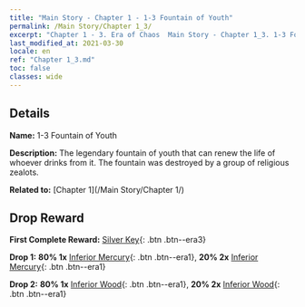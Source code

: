 ```yaml
---
title: "Main Story - Chapter 1 - 1-3 Fountain of Youth"
permalink: /Main Story/Chapter 1_3/
excerpt: "Chapter 1 - 3. Era of Chaos  Main Story - Chapter 1_3. 1-3 Fountain of Youth"
last_modified_at: 2021-03-30
locale: en
ref: "Chapter 1_3.md"
toc: false
classes: wide
---
```


## Details

 **Name:** 1-3 Fountain of Youth

 **Description:** The legendary fountain of youth that can renew the life of whoever drinks from it. The fountain was destroyed by a group of religious zealots.

 **Related to:** [Chapter 1](/Main Story/Chapter 1/)

## Drop Reward

 **First Complete Reward:** [Silver Key](/Items/con_693/){: .btn .btn--era3}

 **Drop 1:** **80% 1x** [Inferior Mercury](/Items/mat_2/){: .btn .btn--era1}, **20% 2x** [Inferior Mercury](/Items/mat_2/){: .btn .btn--era1}

 **Drop 2:** **80% 1x** [Inferior Wood](/Items/mat_1/){: .btn .btn--era1}, **20% 2x** [Inferior Wood](/Items/mat_1/){: .btn .btn--era1}

